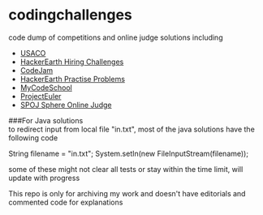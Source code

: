 # codingchallenges
code dump of competitions and online judge solutions including
- [USACO](http://train.usaco.org/usacogate)
- [HackerEarth Hiring Challenges](https://www.hackerearth.com/challenges/)
- [CodeJam](https://code.google.com/codejam)
- [HackerEarth Practise Problems](https://www.hackerearth.com/problems/)
- [MyCodeSchool](http://www.mycodeschool.com/work-outs)
- [ProjectEuler](https://projecteuler.net/)
- [SPOJ Sphere Online Judge](http://www.spoj.com/)


###For Java solutions<br>
to redirect input from local file "in.txt", most of the java solutions have the following code 

String filename = "in.txt";
System.setIn(new FileInputStream(filename));

some of these might not clear all tests or stay within the time limit, will update with progress 

This repo is only for archiving my work and doesn't have editorials and commented code for explanations
